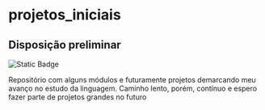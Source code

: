 # projetos_iniciais
## Disposição preliminar

![Static Badge](https://img.shields.io/badge/constru%C3%A7%C3%A3o-em%20progresso-green?style=flat&logo=github&logoColor=white&labelColor=black&color=blue)

Repositório com alguns módulos e futuramente projetos demarcando meu avanço no estudo da linguagem.
Caminho lento, porém, contínuo e espero fazer parte de projetos grandes no futuro 


